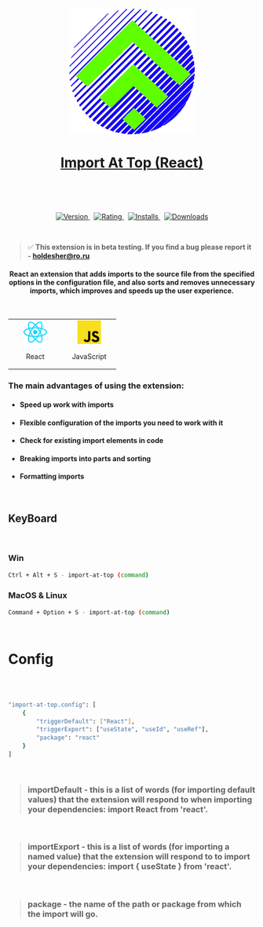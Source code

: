 <h1 align="center">
   <a href="https://marketplace.visualstudio.com/items?itemName=kah3vich.import-at-top">
        <br/>
        <img src="https://raw.githubusercontent.com/kah3vich/Import-At-Top/master/assets/logo.png" alt="logo" width="256">
        <br/>
        <br/>
        Import At Top (React)
        <br/>
        <br/>
    </a>
</h1>

<br/>

<p align="center">
    <a href="https://marketplace.visualstudio.com/items?itemName=kah3vich.import-at-top">
        <img src="https://vsmarketplacebadges.dev/version-short/kah3vich.import-at-top.svg?style=for-the-badge&colorA=252526&colorB=43A047&label=VERSION" alt="Version">
    </a>&nbsp;
    <a href="https://marketplace.visualstudio.com/items?itemName=kah3vich.import-at-top">
        <img src="https://vsmarketplacebadges.dev/rating-short/kah3vich.import-at-top.svg?style=for-the-badge&colorA=252526&colorB=43A047&label=Rating" alt="Rating">
    </a>&nbsp;
    <a href="https://marketplace.visualstudio.com/items?itemName=kah3vich.import-at-top">
        <img src="https://vsmarketplacebadges.dev/installs-short/kah3vich.import-at-top.svg?style=for-the-badge&colorA=252526&colorB=43A047&label=Installs" alt="Installs">
    </a>&nbsp;
    <a href="https://marketplace.visualstudio.com/items?itemName=kah3vich.import-at-top">
        <img src="https://vsmarketplacebadges.dev/downloads-short/kah3vich.import-at-top.svg?style=for-the-badge&colorA=252526&colorB=43A047&label=Downloads" alt="Downloads">
    </a>
</p>

<br/>

> ✅ **This extension is in beta testing. If you find a bug please report it - holdesher@ro.ru**

<h4 align="center">React an extension that adds imports to the source file from the specified options in the configuration file, and also sorts and removes unnecessary imports, which improves and speeds up the user experience.</h4>

<br/>

<table align="center">
    <tr>
        <td align="center" width="96">
            <a href="#">
                <img src="https://raw.githubusercontent.com/kah3vich/kah3vich/main/assets/img/react.png" width="48" height="48" alt="React" />
            </a>
            <br />
            <p>React</p>
        </td>
        <td align="center" width="96">
            <a href="#">
                <img src="https://raw.githubusercontent.com/kah3vich/kah3vich/main/assets/img/javascript.png" width="48" height="48" alt="JavaScript" />
            </a>
            <br />
            <p>JavaScript</p>
        </td>
    </tr>
</table>

<p>

### The main advantages of using the extension:

- #### Speed up work with imports
- #### Flexible configuration of the imports you need to work with it
- #### Check for existing import elements in code
- #### Breaking imports into parts and sorting
- #### Formatting imports

</p>

<br/>

## KeyBoard

<br/>

### Win

```bash
Ctrl + Alt + S - import-at-top (command)
```

### MacOS & Linux

```bash
Command + Option + S - import-at-top (command)
```

<br/>

# Config

<br/>

```bash

"import-at-top.config": [
	{
		"triggerDefault": ["React"],
		"triggerExport": ["useState", "useId", "useRef"],
		"package": "react"
	}
]
```

<br/>

> ### <b>importDefault</b> - this is a list of words (for importing default values) that the extension will respond to when importing your dependencies: import React from 'react'.

<br/>

> ### <b>importExport</b> - this is a list of words (for importing a named value) that the extension will respond to to import your dependencies: import { useState } from 'react'.

<br/>

> ### <b>package</b> - the name of the path or package from which the import will go.

<br/>
